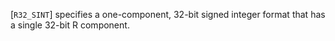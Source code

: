 [`R32_SINT`] specifies a one-component, 32-bit signed
integer format that has a single 32-bit R component.